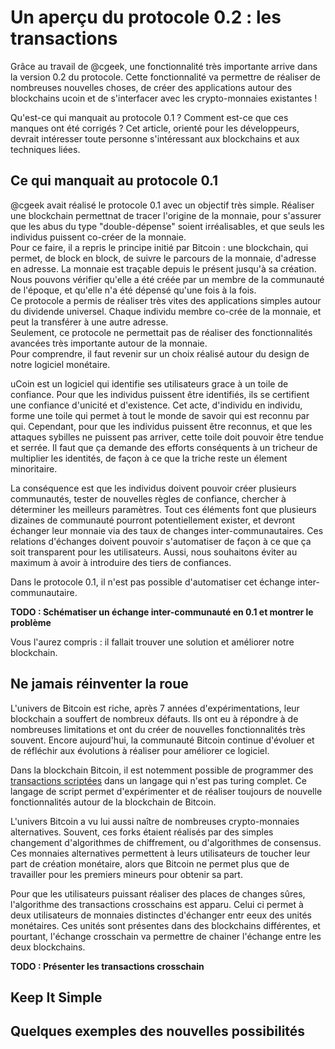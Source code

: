 # Un aperçu du protocole 0.2 : les transactions

Grâce au travail de @cgeek, une fonctionnalité très importante arrive dans la version 0.2 du protocole. 
Cette fonctionnalité va permettre de réaliser de nombreuses nouvelles choses, de créer des applications 
autour des blockchains ucoin et de s'interfacer avec les crypto-monnaies existantes ! 

Qu'est-ce qui manquait au protocole 0.1 ? Comment est-ce que ces manques ont été corrigés ? Cet article, orienté 
pour les développeurs, devrait intéresser toute personne s'intéressant aux blockchains et aux techniques liées.

## Ce qui manquait au protocole 0.1

@cgeek avait réalisé le protocole 0.1 avec un objectif très simple. Réaliser une blockchain permettnat de tracer l'origine
de la monnaie, pour s'assurer que les abus du type "double-dépense" soient irréalisables, et que seuls les individus puissent
co-créer de la monnaie.   
Pour ce faire, il a repris le principe initié par Bitcoin : une blockchain, qui permet, de block en block, de suivre le parcours
de la monnaie, d'adresse en adresse. La monnaie est traçable depuis le présent jusqu'à sa création. Nous pouvons vérifier
qu'elle a été créée par un membre de la communauté de l'époque, et qu'elle n'a été dépensé qu'une fois à la fois.  
Ce protocole a permis de réaliser très vites des applications simples autour du dividende universel. Chaque individu membre
co-crée de la monnaie, et peut la transférer à une autre adresse.  
Seulement, ce protocole ne permettait pas de réaliser des fonctionnalités avancées très importante autour de la monnaie.  
Pour comprendre, il faut revenir sur un choix réalisé autour du design de notre logiciel monétaire.  

uCoin est un logiciel qui identifie ses utilisateurs grace à un toile de confiance. Pour que les individus puissent être
identifiés, ils se certifient une confiance d'unicité et d'existence. Cet acte, d'individu en individu, forme
une toile qui permet à tout le monde de savoir qui est reconnu par qui. Cependant, pour que les individus puissent être reconnus,
et que les attaques sybilles ne puissent pas arriver, cette toile doit pouvoir être tendue et serrée. Il faut que ça demande des
efforts conséquents à un tricheur de multiplier les identités, de façon à ce que la triche reste un élement minoritaire.

La conséquence est que les individus doivent pouvoir créer plusieurs communautés, tester de nouvelles règles de confiance, 
chercher à déterminer les meilleurs paramètres. Tout ces éléments font que plusieurs dizaines de communauté pourront 
potentiellement exister, et devront échanger leur monnaie via des taux de changes inter-communautaires. Ces relations d'échanges doivent pouvoir s'automatiser de façon à ce que ça soit transparent pour les utilisateurs. Aussi, nous souhaitons
éviter au maximum à avoir à introduire des tiers de confiances.

Dans le protocole 0.1, il n'est pas possible d'automatiser cet échange inter-communautaire. 

**TODO : Schématiser un échange inter-communauté en 0.1 et montrer le problème**

Vous l'aurez compris : il fallait trouver une solution et améliorer notre blockchain.

## Ne jamais réinventer la roue

L'univers de Bitcoin est riche, après 7 années d'expérimentations, leur blockchain a souffert de nombreux défauts. Ils ont eu
à répondre à de nombreuses limitations et ont du créer de nouvelles fonctionnalités très souvent. Encore aujourd'hui, la communauté Bitcoin continue d'évoluer et de réfléchir aux évolutions à réaliser pour améliorer ce logiciel.  

Dans la blockchain Bitcoin, il est notemment possible de programmer des [transactions scriptées](https://en.bitcoin.it/wiki/Script) dans un langage qui n'est pas turing complet. Ce langage de script permet d'expérimenter et de réaliser toujours de nouvelle fonctionnalités autour de la blockchain de Bitcoin.

L'univers Bitcoin a vu lui aussi naître de nombreuses crypto-monnaies alternatives. Souvent, ces forks étaient réalisés par des simples changement d'algorithmes de chiffrement, ou d'algorithmes de consensus. Ces monnaies alternatives permettent à leurs utilisateurs de toucher leur part de création monétaire, alors que Bitcoin ne permet plus que de travailler pour les premiers mineurs pour obtenir sa part.  

Pour que les utilisateurs puissant réaliser des places de changes sûres, l'algorithme des transactions crosschains est apparu. Celui ci permet à deux utilisateurs de monnaies distinctes d'échanger entr eeux des unités monétaires. Ces unités sont présentes dans des blockchains différentes, et pourtant, l'échange crosschain va permettre de chainer l'échange entre les deux blockchains.

**TODO : Présenter les transactions crosschain**

## Keep It Simple

## Quelques exemples des nouvelles possibilités
